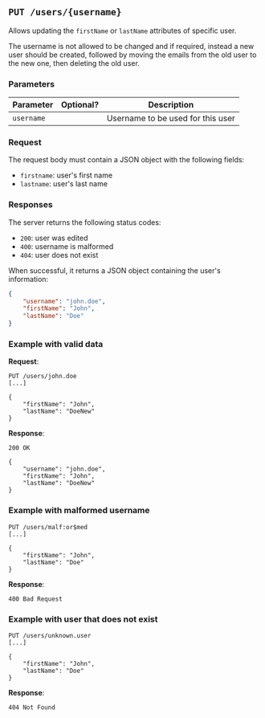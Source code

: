 ## `PUT /users/{username}`

Allows updating the `firstName` or `lastName` attributes of specific user.

The username is not allowed to be changed and if required, instead a new user should be created,
followed by moving the emails from the old user to the new one, then deleting the old user.

### Parameters

| Parameter   | Optional? | Description                       |
|-------------|-----------|-----------------------------------|
| `username`  |           | Username to be used for this user |

### Request

The request body must contain a JSON object with the following fields:

- `firstname`: user's first name
- `lastname`: user's last name

### Responses

The server returns the following status codes:

- `200`: user was edited
- `400`: username is malformed
- `404`: user does not exist

When successful, it returns a JSON object containing the user's information:

```json
{
    "username": "john.doe",
    "firstName": "John",
    "lastName": "Doe"
}
```

### Example with valid data

**Request**:

```
PUT /users/john.doe
[...]

{
    "firstName": "John",
    "lastName": "DoeNew"
}
```

**Response**:

```
200 OK

{
    "username": "john.doe",
    "firstName": "John",
    "lastName": "DoeNew"
}
```

### Example with malformed username

```
PUT /users/malf:or$med
[...]

{
    "firstName": "John",
    "lastName": "Doe"
}
```

**Response**:

```
400 Bad Request
```

### Example with user that does not exist

```
PUT /users/unknown.user
[...]

{
    "firstName": "John",
    "lastName": "Doe"
}
```

**Response**:

```
404 Not Found
```
